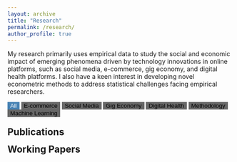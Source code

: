 ```yaml
---
layout: archive
title: "Research"
permalink: /research/
author_profile: true
---
```


My research primarily uses empirical data to study the social and economic impact of emerging phenomena driven by technology innovations in online platforms, such as social media, e-commerce, gig economy, and digital health platforms. I also have a keen interest in developing novel econometric methods to address statistical challenges facing empirical researchers. 



<!-- Control buttons -->
<div id="myBtnContainer">
  <button class="btn active" onclick="filterSelection('all')"> All </button>
  <button class="btn" onclick="filterSelection('ecommerce')"> E-commerce</button>
  <button class="btn" onclick="filterSelection('social-media')"> Social Media</button>
  <button class="btn" onclick="filterSelection('gig-economy')"> Gig Economy</button>
  <button class="btn" onclick="filterSelection('digital-health')"> Digital Health</button>
  <button class="btn" onclick="filterSelection('methodology')"> Methodology</button>
  <button class="btn" onclick="filterSelection('machine-learning')"> Machine Learning</button>
</div>

<h2 style="margin:1em 0 0 0">Publications</h2>

<!-- The filterable elements. Note that some have multiple class names (this can be used if they belong to multiple categories) -->
<ol>
  <div class="filterDiv social-media ecommerce digital-health machine-learning"><li>Hongfei Li, Jing Peng, Gang Wang, and Xue Bai. <a href="https://doi.org/10.1287/isre.2019.0168">The Impact of Process- vs. Outcome-Oriented Reviews on the Sales of Healthcare Services</a>. <em>Information Systems Research</em> (forthcoming).</li></div>
  <div class="filterDiv social-media methodology"><li>Jing Peng and Christophe Van den Bulte. <a href="https://doi.org/10.1287/mnsc.2019.01897">Participation vs. Effectiveness in Sponsored Tweet Campaigns: A Quality-Quantity Conundrum</a>. <em>Management Science</em> (forthcoming).</li></div>
  <div class="filterDiv ecommerce machine-learning"><li>Jing Peng and Chen Liang (2023) <a href="https://doi.org/10.25300/MISQ/2022/17875">On the Differences Between View-Based and Purchase-Based Recommender Systems</a>. <em>MIS Quarterly</em>, 47(2):875-900.</li></div>
  <div class="filterDiv gig-economy"><li>Chen Liang, Jing Peng, YiliHong, and Bin Gu (2023) <a href="https://pubsonline.informs.org/doi/10.1287/isre.2022.1130">The Hidden Costs and Benefits of Monitoring in the Gig Economy</a>. <em>Information Systems Research</em>, 34(1):297-318.</li></div>
  <div class="filterDiv ecommerce digital-health"><li>Hongfei Li, Jing Peng, Xinxin Li, and Jan Stallaert (2023) <a href="https://pubsonline.informs.org/doi/abs/10.1287/isre.2022.1129">When More Can Be Less: The Effect of Add-on Insurance on the Consumption of Professional Services</a>. <em>Information Systems Research</em>, 34(1):363-382.</li></div>
  <div class="filterDiv methodology"><li>Jing Peng (2023) <a href="https://pubsonline.informs.org/doi/10.1287/isre.2022.1113">Identification of Causal Mechanisms from Randomized Experiments: A Framework for Endogenous Mediation Analysis</a>. <em>Information Systems Research</em>, 34(1):67-84.</li></div>
  <div class="filterDiv social-media"><li>Jing Peng, Julie Zhang, and Ram Gopal (2022) <a href="https://doi.org/10.1080/07421222.2022.2096547">The Good, the Bad, and the Social Media: Financial Implications of Social Media Reactions to Firm-Related News</a>. <em>Journal of Management Information Systems</em>, 39(3): 706-732.</li></div>
  <div class="filterDiv gig-economy"><li>Yili Hong, Jing Peng, Gordon Burtch, and Ni Huang (2021) <a href="https://pubsonline.informs.org/doi/abs/10.1287/isre.2021.1003">Just DM Me (Politely): Direct Messaging, Politeness, and Hiring Outcomes in Online Labor Markets</a>. <em>Information Systems Research</em>, 32(3): 675-1097.</li></div>
  <div class="filterDiv ecommerce"><li>Shu He, Jing Peng, Jianbin Li, and Liping Xu (2020) <a href="https://pubsonline.informs.org/doi/10.1287/isre.2020.0957">Impact of Platform Owner’s Entry on Third-Party Stores</a>. <em>Information Systems Research</em>, 31(4): 1467-1484.</li></div>
  <div class="filterDiv social-media methodology"><li>Jing Peng, Ashish Agarwal, Kartik Hosanagar, and Raghuram Iyengar (2018) <a href="https://journals.sagepub.com/doi/10.1509/jmr.14.0643">Network Overlap and Content Sharing on Social Media Platforms</a>. <em>Journal of Marketing Research</em>, 55(4), p. 571-585.</li></div>
  <div class="filterDiv machine-learning"><li>Zhu Zhang, Daniel Zeng, Ahmed Abbasi, Jing Peng, and Xiaolong Zheng (2013) <a href="https://doi.org/10.1145/2490860">A Random Walk Model for Item Recommendation in Social Tagging Systems</a>. <em>ACM Transactions on Management Information Systems</em>, 4(2): 1-24.</li></div>
  <div class="filterDiv machine-learning"><li>Jing Peng, Daniel Zeng, and Zan Huang (2011) <a href="https://doi.org/10.1145/2019618.2019621">Latent Subject-centered Modeling of Collaborative Tagging: An Application in Social Search</a>. <em>ACM Transactions on Management Information Systems</em>, 2(3): 1-23.</li></div>
</ol>


<div id="working-paper-head">
  <h2 style="margin:0em 0 0 0">Working Papers</h2>
</div>


<ul>
  <div class="filterDiv working ecommerce methodology"><li>Huiyan Chen, Hongfei Li, Jing Peng, and Ramesh Shankar. <a href="https://ssrn.com/abstract=4114972">Impact of Refundability on Sales of Digital Knowledge Products: The Moderating Role of Product Characteristics</a>.</li></div>
  <div class="filterDiv working ecommerce digital-health"><li>Tong Shen, Chen Liang, Jing Peng, Mengcheng Guan, and Jianbin Li. Impact of Medical AI on Drug Purchases.</li></div>
  <div class="filterDiv working ecommerce"><li>Huiyan Chen, Jing Peng, Mengcheng Guan, and Jianbin Li. <a href="https://papers.ssrn.com/abstract=4592999">Team Purchase as a Marketing Strategy</a>.</li></div>
  <div class="filterDiv working gig-economy"><li>Huiyan Chen, Jing Peng, Jan Stallaert, and Sulin Ba. <a href="https://ssrn.com/abstract=4376582">The Value of Teamwork: Evidence from Crowdsourcing Contests</a>.</li></div>  
</ul>


<style>
.filterDiv {
  text-align: left;
  display: none; /* Hidden by default */
}

/* The "show" class is added to the filtered elements */
.show {
  display: block;
}

/* Style the buttons */
.btn {
  border: none;
  outline: none;
  background-color: #666;
  cursor: pointer;
}

/* Add a light grey background on mouse-over */
.btn:hover {
  background-color: #ddd;
}

/* Add a dark background to the active button */
.btn.active {
  background-color: #4682B4;
  color: white;
}
</style>

<script src="../assets/js/myown.js" type="text/javascript"></script>